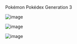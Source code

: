 Pokémon Pokédex Generation 3

![image](https://github.com/amija004/Dex3/assets/35469848/ec6675ff-cdde-4c47-bcc3-3b5dc0ae3653)

![image](https://github.com/amija004/Dex3/assets/35469848/2e0c8ef2-3740-46e9-ac03-b72b2db2e90c)

![image](https://github.com/amija004/Dex3/assets/35469848/f69f8a0e-161a-4190-ae13-03e141ab9b0f)

